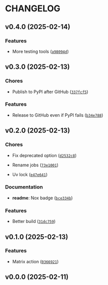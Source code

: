 # CHANGELOG


## v0.4.0 (2025-02-14)

### Features

- More testing tools
  ([`a98094d`](https://github.com/MicaelJarniac/uv-template-testing/commit/a98094d8bcfdd9538d94889dfac3eb7e04eec1dd))


## v0.3.0 (2025-02-13)

### Chores

- Publish to PyPI after GitHub
  ([`337fcf5`](https://github.com/MicaelJarniac/uv-template-testing/commit/337fcf5193b4900cef00bd5c260ae097b9ce1bba))

### Features

- Release to GitHub even if PyPI fails
  ([`b34e788`](https://github.com/MicaelJarniac/uv-template-testing/commit/b34e7886d07fc924484f0078467932c213f61981))


## v0.2.0 (2025-02-13)

### Chores

- Fix deprecated option
  ([`d2532c8`](https://github.com/MicaelJarniac/uv-template-testing/commit/d2532c8c0890066fab336b2b83eed3f146a14f58))

- Rename jobs
  ([`73e1001`](https://github.com/MicaelJarniac/uv-template-testing/commit/73e10015e6bf80187348a19a0f1b1f7bcca08a1e))

- Uv lock
  ([`e47e641`](https://github.com/MicaelJarniac/uv-template-testing/commit/e47e641b7c22005a84f095106f2d77486e2440c3))

### Documentation

- **readme**: Nox badge
  ([`bce334b`](https://github.com/MicaelJarniac/uv-template-testing/commit/bce334b4b6389ac7e34c45e417bbb1a07421c3b0))

### Features

- Better build
  ([`31dc759`](https://github.com/MicaelJarniac/uv-template-testing/commit/31dc7591d5132627508c147c9fdf7f36275b68c7))


## v0.1.0 (2025-02-13)

### Features

- Matrix action
  ([`0366921`](https://github.com/MicaelJarniac/uv-template-testing/commit/03669218168adf9a7ae91b736a3ce06cb6858eae))


## v0.0.0 (2025-02-11)
